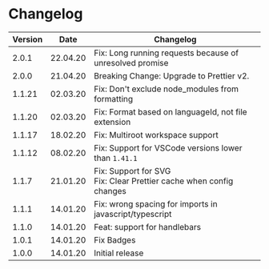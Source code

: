 # Changelog

| Version | Date     | Changelog                                                              |
| ------- | -------- | ---------------------------------------------------------------------- |
| 2.0.1   | 22.04.20 | Fix: Long running requests because of unresolved promise               |
| 2.0.0   | 21.04.20 | Breaking Change: Upgrade to Prettier v2.                               |
| 1.1.21  | 02.03.20 | Fix: Don't exclude node_modules from formatting                        |
| 1.1.20  | 02.03.20 | Fix: Format based on languageId, not file extension                    |
| 1.1.17  | 18.02.20 | Fix: Multiroot workspace support                                       |
| 1.1.12  | 08.02.20 | Fix: Support for VSCode versions lower than `1.41.1`                   |
| 1.1.7   | 21.01.20 | Fix: Support for SVG<br> Fix: Clear Prettier cache when config changes |
| 1.1.1   | 14.01.20 | Fix: wrong spacing for imports in javascript/typescript                |
| 1.1.0   | 14.01.20 | Feat: support for handlebars                                           |
| 1.0.1   | 14.01.20 | Fix Badges                                                             |
| 1.0.0   | 14.01.20 | Initial release                                                        |
